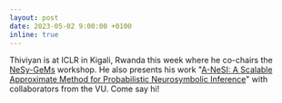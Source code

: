 ```yaml
---
layout: post
date: 2023-05-02 9:00:00 +0100
inline: true
---
```


Thiviyan is at ICLR in Kigali, Rwanda this week where he co-chairs the [NeSy-GeMs](https://nesygems.github.io/) workshop. He also presents his work "[A-NeSI: A Scalable Approximate Method for Probabilistic Neurosymbolic Inference](https://nesygems.github.io/assets/pdf/papers/anesi.pdf)" with collaborators from the VU. Come say hi!